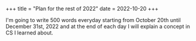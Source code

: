 +++
title = "Plan for the rest of 2022"
date = 2022-10-20
+++

I'm going to write 500 words everyday starting from October 20th until December 31st, 2022 and at the end of each day I will explain a concept in CS I learned about.